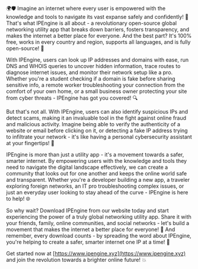 🌍🛡️ Imagine an internet where every user is empowered with the knowledge and tools to navigate its vast expanse safely and confidently! 🚀 That's what IPEngine is all about - a revolutionary open-source global networking utility app that breaks down barriers, fosters transparency, and makes the internet a better place for everyone. And the best part? It's 100% free, works in every country and region, supports all languages, and is fully open-source! 📡

With IPEngine, users can look up IP addresses and domains with ease, run DNS and WHOIS queries to uncover hidden information, trace routes to diagnose internet issues, and monitor their network setup like a pro. Whether you're a student checking if a domain is fake before sharing sensitive info, a remote worker troubleshooting your connection from the comfort of your own home, or a small business owner protecting your site from cyber threats - IPEngine has got you covered! 🔍

But that's not all. With IPEngine, users can also identify suspicious IPs and detect scams, making it an invaluable tool in the fight against online fraud and malicious activity. Imagine being able to verify the authenticity of a website or email before clicking on it, or detecting a fake IP address trying to infiltrate your network - it's like having a personal cybersecurity assistant at your fingertips! 🚨

IPEngine is more than just a utility app - it's a movement towards a safer, smarter internet. By empowering users with the knowledge and tools they need to navigate the digital landscape effectively, we can create a community that looks out for one another and keeps the online world safe and transparent. Whether you're a developer building a new app, a traveler exploring foreign networks, an IT pro troubleshooting complex issues, or just an everyday user looking to stay ahead of the curve - IPEngine is here to help! 🌐

So why wait? Download IPEngine from our website today and start experiencing the power of a truly global networking utility app. Share it with your friends, family, online communities, and social networks - let's build a movement that makes the internet a better place for everyone! 💪 And remember, every download counts - by spreading the word about IPEngine, you're helping to create a safer, smarter internet one IP at a time! 🌟

Get started now at [https://www.ipengine.xyz](https://www.ipengine.xyz) and join the revolution towards a brighter online future! 💥